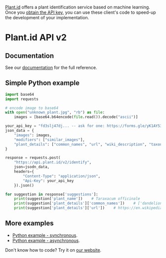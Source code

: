 [Plant.id](https://web.plant.id) offers a plant identification service based on machine learning. Once you [obtain the API key](https://web.plant.id/plant-identification-api/), you can use these client's code to speed-up the development of your implementation.

# Plant.id API v2

## Documentation
See our [documentation](https://github.com/Plant-id/Plant-id-API/wiki) for the full reference.

## Simple Python example
```python
import base64
import requests

# encode image to base64
with open("unknown_plant.jpg", "rb") as file:
    images = [base64.b64encode(file.read()).decode("ascii")]

your_api_key = "fd3slj47dj... -- ask for one: https://forms.gle/yK1AY53YkYJjsc8X8 --"
json_data = {
    "images": images,
    "modifiers": ["similar_images"],
    "plant_details": ["common_names", "url", "wiki_description", "taxonomy"]
}

response = requests.post(
    "https://api.plant.id/v2/identify",
    json=jsodn_data,
    headers={
        "Content-Type": "application/json",
        "Api-Key": your_api_key
    }).json()

for suggestion in response['suggestions']:
    print(suggestion['plant_name'])    # Taraxacum officinale
    print(suggestion['plant_details']['common_names'])    # ['dandelion']
    print(suggestion['plant_details']['url'])    # https://en.wikipedia.org/wiki/Taraxacum_officinale
```

## More examples
- [Python example - synchronous](https://github.com/Plant-id/Plant-id-API/blob/master/python/sync_identification_example.py).
- [Python example - asynchronous](https://github.com/Plant-id/Plant-id-API/blob/master/python/async_identification_example.py).

Don't know how to code? Try it on [our website](https://plant.id/).
